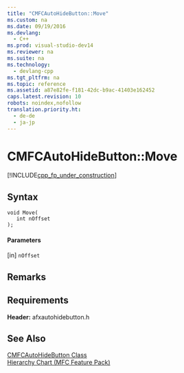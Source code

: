 ```yaml
---
title: "CMFCAutoHideButton::Move"
ms.custom: na
ms.date: 09/19/2016
ms.devlang: 
  - C++
ms.prod: visual-studio-dev14
ms.reviewer: na
ms.suite: na
ms.technology: 
  - devlang-cpp
ms.tgt_pltfrm: na
ms.topic: reference
ms.assetid: a87e82fe-f181-42dc-b9ac-41403e162452
caps.latest.revision: 10
robots: noindex,nofollow
translation.priority.ht: 
  - de-de
  - ja-jp
---
```

# CMFCAutoHideButton::Move
[!INCLUDE[cpp_fp_under_construction](../vs140/includes/cpp_fp_under_construction_md.md)]  
  
## Syntax  
  
```  
void Move(  
   int nOffset  
);  
```  
  
#### Parameters  
 [in] `nOffset`  
  
## Remarks  
  
## Requirements  
 **Header:** afxautohidebutton.h  
  
## See Also  
 [CMFCAutoHideButton Class](../vs140/CMFCAutoHideButton-Class.md)   
 [Hierarchy Chart (MFC Feature Pack)](../vs140/Hierarchy-Chart.md)